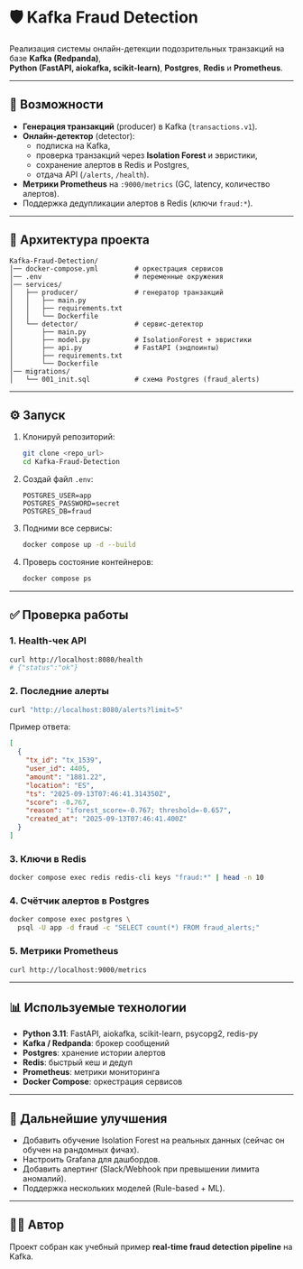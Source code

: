 # 🛡️ Kafka Fraud Detection

Реализация системы онлайн-детекции подозрительных транзакций на базе **Kafka (Redpanda)**,  
**Python (FastAPI, aiokafka, scikit-learn)**, **Postgres**, **Redis** и **Prometheus**.

---

## 🚀 Возможности

- **Генерация транзакций** (producer) в Kafka (`transactions.v1`).
- **Онлайн-детектор** (detector):
  - подписка на Kafka,
  - проверка транзакций через **Isolation Forest** и эвристики,
  - сохранение алертов в Redis и Postgres,
  - отдача API (`/alerts`, `/health`).
- **Метрики Prometheus** на `:9000/metrics` (GC, latency, количество алертов).
- Поддержка дедупликации алертов в Redis (ключи `fraud:*`).

---

## 📂 Архитектура проекта

```text
Kafka-Fraud-Detection/
│── docker-compose.yml         # оркестрация сервисов
│── .env                       # переменные окружения
│── services/
│   ├── producer/              # генератор транзакций
│   │   ├── main.py
│   │   ├── requirements.txt
│   │   └── Dockerfile
│   └── detector/              # сервис-детектор
│       ├── main.py
│       ├── model.py           # IsolationForest + эвристики
│       ├── api.py             # FastAPI (эндпоинты)
│       ├── requirements.txt
│       └── Dockerfile
│── migrations/
│   └── 001_init.sql           # схема Postgres (fraud_alerts)
````

---

## ⚙️ Запуск

1. Клонируй репозиторий:

   ```bash
   git clone <repo_url>
   cd Kafka-Fraud-Detection
   ```

2. Создай файл `.env`:

   ```env
   POSTGRES_USER=app
   POSTGRES_PASSWORD=secret
   POSTGRES_DB=fraud
   ```

3. Подними все сервисы:

   ```bash
   docker compose up -d --build
   ```

4. Проверь состояние контейнеров:

   ```bash
   docker compose ps
   ```

---

## ✅ Проверка работы

### 1. Health-чек API

```bash
curl http://localhost:8080/health
# {"status":"ok"}
```

### 2. Последние алерты

```bash
curl "http://localhost:8080/alerts?limit=5"
```

Пример ответа:

```json
[
  {
    "tx_id": "tx_1539",
    "user_id": 4405,
    "amount": "1881.22",
    "location": "ES",
    "ts": "2025-09-13T07:46:41.314350Z",
    "score": -0.767,
    "reason": "iforest_score=-0.767; threshold=-0.657",
    "created_at": "2025-09-13T07:46:41.400Z"
  }
]
```

### 3. Ключи в Redis

```bash
docker compose exec redis redis-cli keys "fraud:*" | head -n 10
```

### 4. Счётчик алертов в Postgres

```bash
docker compose exec postgres \
  psql -U app -d fraud -c "SELECT count(*) FROM fraud_alerts;"
```

### 5. Метрики Prometheus

```bash
curl http://localhost:9000/metrics
```

---

## 📊 Используемые технологии

* **Python 3.11**: FastAPI, aiokafka, scikit-learn, psycopg2, redis-py
* **Kafka / Redpanda**: брокер сообщений
* **Postgres**: хранение истории алертов
* **Redis**: быстрый кеш и дедуп
* **Prometheus**: метрики мониторинга
* **Docker Compose**: оркестрация сервисов

---

## 🔮 Дальнейшие улучшения

* Добавить обучение Isolation Forest на реальных данных (сейчас он обучен на рандомных фичах).
* Настроить Grafana для дашбордов.
* Добавить алертинг (Slack/Webhook при превышении лимита аномалий).
* Поддержка нескольких моделей (Rule-based + ML).

---

## 👨‍💻 Автор

Проект собран как учебный пример **real-time fraud detection pipeline** на Kafka.